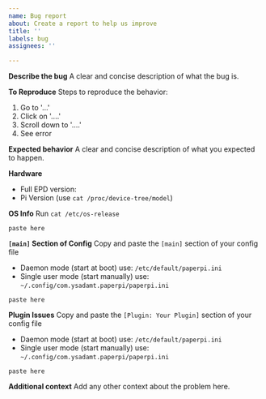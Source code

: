 ```yaml
---
name: Bug report
about: Create a report to help us improve
title: ''
labels: bug
assignees: ''

---
```


**Describe the bug**
A clear and concise description of what the bug is.

**To Reproduce**
Steps to reproduce the behavior:
1. Go to '...'
2. Click on '....'
3. Scroll down to '....'
4. See error

**Expected behavior**
A clear and concise description of what you expected to happen.

**Hardware**
- Full EPD version: 
- Pi Version (use `cat /proc/device-tree/model`)

**OS Info**
Run `cat /etc/os-release`
```
paste here
```

**`[main]` Section of Config**
Copy and paste the `[main]` section of your config file
- Daemon mode (start at boot) use: `/etc/default/paperpi.ini`
- Single user mode (start manually) use: `~/.config/com.ysadamt.paperpi/paperpi.ini`

```
paste here
```

**Plugin Issues**
Copy and paste the `[Plugin: Your Plugin]` section of your config file
- Daemon mode (start at boot) use: `/etc/default/paperpi.ini`
- Single user mode (start manually) use: `~/.config/com.ysadamt.paperpi/paperpi.ini`

```
paste here
```

**Additional context**
Add any other context about the problem here.
